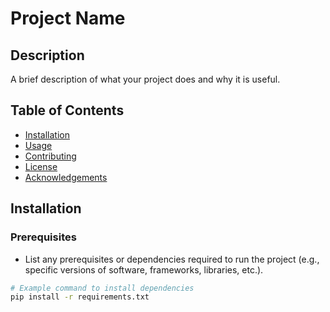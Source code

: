 # Project Name

## Description
A brief description of what your project does and why it is useful.

## Table of Contents
- [Installation](#installation)
- [Usage](#usage)
- [Contributing](#contributing)
- [License](#license)
- [Acknowledgements](#acknowledgements)

## Installation

### Prerequisites
- List any prerequisites or dependencies required to run the project (e.g., specific versions of software, frameworks, libraries, etc.).

```bash
# Example command to install dependencies
pip install -r requirements.txt
